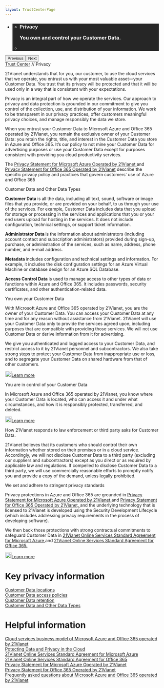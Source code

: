 ```yaml
---
layout: TrustCenterPage
---
```

<div class="row-fluid">
   <div class="span">
      <div>
        <div id="HeroWrapper" data-cols="1" data-view1="1" data-view2="1" data-view3="1" data-view4="1" class="row-fluid wider hero grid-container">
            <div class="span bp0-col-1-1 bp1-col-1-1 bp2-col-1-1 bp3-col-1-1">
                <div bi:type="slideshow" class="slideshow slideshow-hero hero" xmlns:bi="urn:schemas-microsoft-com:mscom:bi">
                    <ul bi:type="list" class="slides">
                        <li id="slide-1" bi:index="0" selectBi="">
                            <div class="heroitem light-foreground" bi:type="heroitem">
                                <div class="media" bi:parenttitle="t1">
                                    <a href="" bi:track="False" bi:titleflag="t1" bi:index="0">
                                        <div data-picture="" data-alt="You are in control of your data" data-disable-swap-below="">
                                            <div data-src="../Images/MS-TrustCenter-Privacy-Header.jpg"></div>
                                            <noscript></noscript>
                                        </div>
                                    </a>
                                </div>
                                <div class="text" bi:type="cta">
                                    <div class="text-container">
                                        <div class="box" style="background: rgba(0,0,0,.85); color: #FFFFFF;">
                                            <ul bi:type="list" class="headerCaption subpageHeaderCaption">
                                                <li class="box-title">
                                                    <h3 class="box-title" bi:type="title" bi:title="t1" style="color: #FFFFFF;">Privacy
                                                    <p>You own and control your Customer Data.</p>
                                                    </h3>
                                                </li>
                                                <li class="box-actions box-description"><a target="_self" class="mscom-link" href=""></a></li>
                                            </ul>
                                        </div>
                                    </div>
                                </div>
                            </div>
                        </li>
                    </ul>
                    <div class="navigation international" bi:track="false">
                        <div class="grid-container settop" data-title-text="Go To Slide "></div>
                    </div>
                    <div class="prev-next" bi:track="false"><button class="prev"><span class="icon-left" aria-hidden="true"></span><span class="screen-reader-text">Previous</span></button><button class="next"><span class="icon-right" aria-hidden="true"></span><span class="screen-reader-text">Next</span></button></div>
                    <div id="play-pause" class="play-pause" style="display:none">
                        <div class="pause"><button id="pauseButton" class="pause_button"><span class="icon-pause" aria-hidden="true"></span><span class="screen-reader-text">Pause</span></button></div>
                        <div class="play"><button id="playButton" class="play_button"><span class="icon-play" aria-hidden="true"></span><span class="screen-reader-text">Play</span></button></div>
                    </div>
                </div>
            </div>
        </div>
        <div id="BreadcrumbWrapper" data-cols="1" data-view1="1" data-view2="1" data-view3="1" data-view4="1" class="row-fluid grid-container mscom-grid-container breadcrumbs">
            <div class="span bp0-col-1-1 bp1-col-1-1 bp2-col-1-1 bp3-col-1-1"><a target="_self" class="mscom-link" href="../default.html">Trust Center</a> // Privacy 
            </div>
        </div>
        <div id="ContentWrapper" data-cols="2" data-view1="1" data-view2="2" data-view3="2" data-view4="2" class="row-fluid subpageBody">
            <div class="span bp0-col-1-1 bp2-col-2-1 bp3-col-2-1 bp1-col-2-2">
                <p>21Vianet understands that for you, our customer, to use the cloud services that we operate, you entrust us with your most valuable asset—your Customer Data. You trust that its privacy will be protected and that it will be used only in a way that is consistent with your expectations.</p>
                <p>Privacy is an integral part of how we operate the services. Our approach to privacy and data protection is grounded in our commitment to give you control of the collection, use, and distribution of your information. We work to be transparent in our privacy practices, offer customers meaningful privacy choices, and manage responsibly the data we store.</p>
                <p>When you entrust your Customer Data to Microsoft Azure and Office 365 operated by 21Vianet, you remain the exclusive owner of your Customer Data: you retain the rights, title, and interest in the Customer Data you store in Azure and Office 365. It’s our policy to not mine your Customer Data for advertising purposes or use your Customer Data except for purposes consistent with providing you cloud productivity services.</p>
                <p>
                    The <a target="_self" class="mscom-link" href="https://www.azure.cn/support/legal/privacy-statement/">Privacy Statement for Microsoft Azure Operated by 21Vianet </a>and<a target="_self" class="mscom-link" href="http://www.21vbluecloud.com/office365/O365-Privacy/"> Privacy Statement for Office 365 Operated by 21Vianet</a> describe the specific privacy policy and practices that govern customers' use of Azure and Office 365 
                </p>
                <!--<ul>
                    <li><a target="_self" class="mscom-link" href="#data_other">Customer Data and Other Data Types</a></li>
                    <li><a target="_self" class="mscom-link" href="#you_own_your">You own your own Customer Data</a></li>
                    <li><a target="_self" class="mscom-link" href="#you_are_in">You are in control of your Customer Data</a></li>
                    <li><a target="_self" class="mscom-link" href="#how_21vianet_responds">How we respond to law enforcement or third party asks to 21Vianet for Customer Data</a></li>
                    <li><a target="_self" class="mscom-link" href="#we_set_and">We set and adhere to stringent privacy standards</a></li>
                </ul>-->
                <label id="data_other">Customer Data and Other Data Types</label>
                <p><strong>Customer Data </strong>is all the data, including all text, sound, software or image files that you provide, or are provided on your behalf, to us through your use of the services. For example, Customer Data includes data that you upload for storage or processing in the services and applications that you or your end users upload for hosting in the services. It does not include configuration, technical settings, or support ticket information.
                </p>
                <p><strong>Administrator Data </strong> is the information about administrators (including account contact and subscription administrators) provided during sign-up, purchase, or administration of the services, such as name, address, phone number, and e-mail address.
                </p>
                <p><strong>Metadata </strong>includes configuration and technical settings and information. For example, it includes the disk configuration settings for an Azure Virtual Machine or database design for an Azure SQL Database.</p>
                <p><strong>Access Control Data </strong> is used to manage access to other types of data or functions within Azure and Office 365. It includes passwords, security certificates, and other authentication-related data.</p>
                <label id="you_own_your"l>You own your Customer Data</label>
                <p>With Microsoft Azure and Office 365 operated by 21Vianet, you are the owner of your Customer Data. You can access your Customer Data at any time and for any reason without assistance from 21Vianet. 21Vianet will use your Customer Data only to provide the services agreed upon, including purposes that are compatible with providing those services. We will not use Customer Data or derive information from it for advertising.</p>
                <p>We give you authenticated and logged access to your Customer Data, and restrict access to it by 21Vianet personnel and subcontractors. We also take strong steps to protect your Customer Data from inappropriate use or loss, and to segregate your Customer Data on shared hardware from that of other customers.</p>
                <p><a target="_self" class="mscom-link withArrow" href="../privacy/you-own-your-data.html"><img src="https://c.s-microsoft.com/en-us/CMSImages/Arrow-nobg.png?version=4af37876-de78-d419-6f89-7890a74d4158" class="mscom-image" alt="Arrow | Navigate To Encryption" width="21" height="19">Learn more</a></p>
                <label id="you_are_in">You are in control of your Customer Data</label>
                <p>In Microsoft Azure and Office 365 operated by 21Vianet, you know where your Customer Data is located, who can access it and under what circumstances, and how it is responsibly protected, transferred, and deleted. </p>
                <p><a target="_self" class="mscom-link withArrow" href="../privacy/you-are-in-control-of-your-data.html"><img src="https://c.s-microsoft.com/en-us/CMSImages/Arrow-nobg.png?version=4af37876-de78-d419-6f89-7890a74d4158" class="mscom-image" alt="Arrow | Navigate To Encryption" width="21" height="19">Learn more</a></p>
                <label id="how_21vianet_responds">How 21Vianet responds to law enforcement or third party asks for Customer Data.</label>
                <p>21Vianet believes that its customers who should control their own information whether stored on their premises or in a cloud service. Accordingly, we will not disclose Customer Data to a third party (excluding our suppliers and subcontractors) except as you direct or as required by applicable law and regulations. If compelled to disclose Customer Data to a third party, we will use commercially reasonable efforts to promptly notify you and provide a copy of the demand, unless legally prohibited. </p>
                <label id="we_set_and">We set and adhere to stringent privacy standards</label>
                <p>Privacy protections in Azure and Office 365 are grounded in
                    <a target="_self" class="mscom-link" href="https://www.azure.cn/support/legal/privacy-statement/">Privacy Statement for Microsoft Azure Operated by 21Vianet </a>and 
                    <a target="_self" class="mscom-link" href="http://www.21vbluecloud.com/office365/O365-Privacy/">Privacy Statement for Office 365 Operated by 21Vianet, </a> and the underlying technology that is licensed to 21Vianet is developed using the Security Development Lifecycle (which includes addressing privacy requirements in the process of developing software).
                </p>
                <p>We then back those protections with strong contractual commitments to safeguard Customer Data in 
                    <a target="_self" class="mscom-link" href="https://www.azure.cn/support/legal/subscription-agreement"> 21Vianet Online Services Standard Agreement for Microsoft Azure </a>and 
                    <a target="_self" class="mscom-link" href="http://www.21vbluecloud.com/office365/O365-AgreeWebDir/">21Vianet Online Services Standard Agreement for Office 365.</a>
                </p>
                <p>
                    <a target="_self" class="mscom-link withArrow" href="../privacy/we-set-and-adhere-to-stringent-standards.html"><img src="https://c.s-microsoft.com/en-us/CMSImages/Arrow-nobg.png?version=4af37876-de78-d419-6f89-7890a74d4158" class="mscom-image" alt="Arrow | Navigate To Encryption" width="21" height="19">Learn more</a>
                </p>
            </div>
            <div class="span bp0-col-1-1 bp2-col-2-1 bp3-col-2-1 bp1-col-2-2 bp0-clear bp1-clear">
                <div data-cols="1" data-view1="1" data-view2="1" data-view3="1" data-view4="1" class="row-fluid" id="key_privacy_info">
                    <div class="span bp0-col-1-1 bp1-col-1-1 bp2-col-1-1 bp3-col-1-1">
                        <h1>Key privacy information</h1>
                       <label><a target="_self" class="mscom-link" href="../transparency/you_know_where.html">Customer Data locations</a></label><br/>
                       <label><a target="_self" class="mscom-link" href="../privacy/you-are-in-control-of-your-data.html#you_control_your_data">Customer Data access policies</a></label><br/>
                       <label><a target="_self" class="mscom-link" href="../privacy/you-are-in-control-of-your-data.html#data_retention">Customer Data retention </a></label><br/>
                       <label><a target="_self" class="mscom-link" href="../privacy/default.html#data_other">Customer Data and Other Data Types</a></label><br/>
                    </div>
                </div>
                <div id="SideBarWrapper" data-cols="1" data-view1="1" data-view2="1" data-view3="1" data-view4="1" class="row-fluid">
                    <div id="HelpfulInformation" class="span bp0-col-1-1 bp1-col-1-1 bp2-col-1-1 bp3-col-1-1">
                        <h1>Helpful information</h1>
                        <label><a target="_self" class="mscom-link" href="https://wacnppe.blob.core.chinacloudapi.cn/marketing-resource/documents/Windows_Azure_and_Office_365_cloud_services_business_model_operated_by_21Vianet12.pdf">Cloud services business model of  Microsoft Azure and Office 365 operated by 21Vianet </a></label><br/>
                        <label><a target="_self" class="mscom-link" href="https://wacnstorage.blob.core.chinacloudapi.cn/marketing-resource/documents/Protecting_Data_and_Privacy_in_the_Cloud_CN_final20160125.pdf">Potecting Data and Privacy in the Cloud</a></label><br/> 
                        <label><a target="_self" class="mscom-link" href="https://www.azure.cn/support/legal/subscription-agreement/">21Vianet Online Services Standard Agreement for Microsoft Azure</a></label><br/>
                        <label><a target="_self" class="mscom-link" href="http://www.21vbluecloud.com/office365/O365-AgreeWebDir/">21Vianet Online Services Standard Agreement for Office 365 </a></label><br/>
                        <label><a target="_self" class="mscom-link" href="https://www.azure.cn/support/legal/privacy-statement/">Privacy Statement for Microsoft Azure Operated by 21Vianet</a></label><br/>
                        <label><a target="_self" class="mscom-link" href="http://www.21vbluecloud.com/office365/O365-Privacy/">Privacy Statement for Office 365 Operated by 21Vianet</a></label><br/>
                        <label><a target="_self" class="mscom-link" href="../resources/FAQ.html">Frequently asked questions about Microsoft Azure and Office 365 operated by 21Vianet </a></label><br/>     
                    </div>
                </div>
            </div>
        </div>            
      </div> 
   </div>
</div>
<div class="row-fluid" data-view4="1" data-view3="1" data-view2="1" data-view1="1" data-cols="1">
   <div class="span bp0-col-1-1 bp1-col-1-1 bp2-col-1-1 bp3-col-1-1"></div>
</div>
